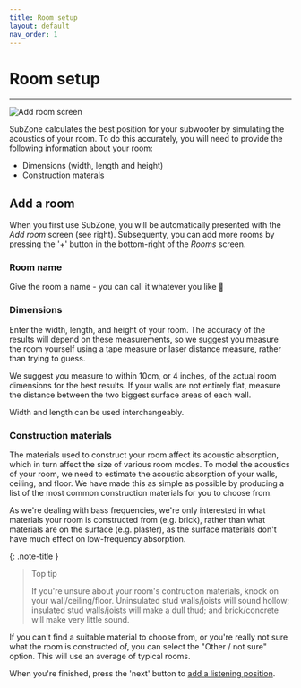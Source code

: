 ```yaml
---
title: Room setup
layout: default
nav_order: 1
---
```


# Room setup

---

<img src="../../assets/images/add-room.png" alt="Add room screen" class="screenshot" />

SubZone calculates the best position for your subwoofer by simulating the acoustics of your room.
To do this accurately, you will need to provide the following information about your room:
- Dimensions (width, length and height)
- Construction materals

## Add a room

When you first use SubZone, you will be automatically presented with the *Add room* screen (see right).
Subsequenty, you can add more rooms by pressing the '+' button in the bottom-right of the *Rooms* screen.

### Room name
Give the room a name - you can call it whatever you like 🙂

### Dimensions
Enter the width, length, and height of your room. The accuracy of the results will depend on these measurements,
so we suggest you measure the room yourself using a tape measure or laser distance measure, rather than trying to guess.

We suggest you measure to within 10cm, or 4 inches, of the actual room dimensions for the best results.
If your walls are not entirely flat, measure the distance between the two biggest surface areas of each wall.

Width and length can be used interchangeably.

### Construction materials
The materials used to construct your room affect its acoustic absorption, which in turn affect the size
of various room modes. To model the acoustics of your room, we need to estimate the acoustic absorption
of your walls, ceiling, and floor. We have made this as simple as possible by producing a list of the most common
construction materials for you to choose from.

As we're dealing with bass frequencies, we're only interested in what materials your room is constructed from
(e.g. brick), rather than what materials are on the surface (e.g. plaster), as the surface materials don't have
much effect on low-frequency absorption.

{: .note-title }
> Top tip
> 
> If you're unsure about your room's contruction materials, knock on your wall/ceiling/floor.
> Uninsulated stud walls/joists will sound hollow; insulated stud walls/joists will make a dull thud;
> and brick/concrete will make very little sound.

If you can't find a suitable material to choose from, or you're really not sure what the room is constructed
of, you can select the "Other / not sure" option. This will use an average of typical rooms.

When you're finished, press the 'next' button to [add a listening position](../listening-position-setup).

